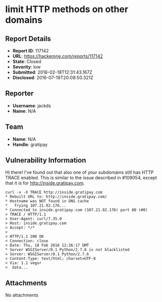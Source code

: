 # limit HTTP methods on other domains

## Report Details
- **Report ID**: 117142
- **URL**: https://hackerone.com/reports/117142
- **State**: Closed
- **Severity**: low
- **Submitted**: 2016-02-18T12:31:43.167Z
- **Disclosed**: 2016-07-19T20:08:50.321Z

## Reporter
- **Username**: jackds
- **Name**: N/A

## Team
- **Name**: N/A
- **Handle**: gratipay

## Vulnerability Information
Hi there! I've found out that also one of your subdomains still has HTTP TRACE enabled. This is similar to the issue described in #109054, except that it is for http://inside.gratipay.com.

```
curl -v -X TRACE http://inside.gratipay.com
* Rebuilt URL to: http://inside.gratipay.com/
* Hostname was NOT found in DNS cache
*   Trying 107.21.92.176...
* Connected to inside.gratipay.com (107.21.92.176) port 80 (#0)
> TRACE / HTTP/1.1
> User-Agent: curl/7.35.0
> Host: inside.gratipay.com
> Accept: */*
> 
< HTTP/1.1 200 OK
< Connection: close
< Date: Thu, 18 Feb 2016 12:26:17 GMT
* Server WSGIServer/0.1 Python/2.7.6 is not blacklisted
< Server: WSGIServer/0.1 Python/2.7.6
< Content-Type: text/html; charset=UTF-8
< Via: 1.1 vegur
<  data...
```

## Attachments
No attachments
